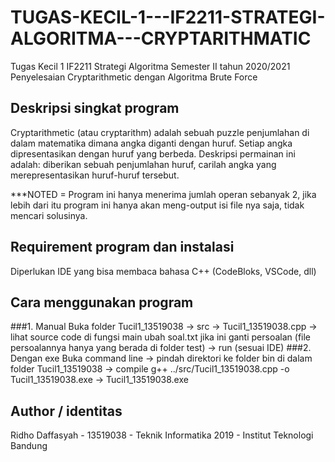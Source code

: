 # TUGAS-KECIL-1---IF2211-STRATEGI-ALGORITMA---CRYPTARITHMATIC
Tugas Kecil 1 IF2211 Strategi Algoritma Semester II tahun 2020/2021 Penyelesaian Cryptarithmetic dengan Algoritma Brute Force

## Deskripsi singkat program
  Cryptarithmetic (atau cryptarithm) adalah sebuah puzzle penjumlahan di dalam matematika dimana angka diganti dengan huruf. 
  Setiap angka dipresentasikan dengan huruf yang berbeda. 
  Deskripsi permainan ini adalah: diberikan sebuah penjumlahan huruf, carilah angka yang merepresentasikan huruf-huruf tersebut.
  
  ***NOTED = Program ini hanya menerima jumlah operan sebanyak 2, jika lebih dari itu program ini hanya akan meng-output isi file nya saja, tidak mencari solusinya.
 
## Requirement program dan instalasi
  Diperlukan IDE yang bisa membaca bahasa C++ (CodeBloks, VSCode, dll)
    
## Cara menggunakan program
  ###1. Manual
     Buka folder Tucil1_13519038 -> src -> Tucil1_13519038.cpp -> lihat source code di fungsi main ubah soal.txt jika ini ganti persoalan (file persoalannya hanya yang berada di        folder test) -> run (sesuai IDE)
  ###2. Dengan exe
     Buka command line -> pindah direktori ke folder bin di dalam folder Tucil1_13519038 -> compile g++ ../src/Tucil1_13519038.cpp -o Tucil1_13519038.exe -> Tucil1_13519038.exe

## Author / identitas
  Ridho Daffasyah - 13519038 - Teknik Informatika 2019 - Institut Teknologi Bandung
